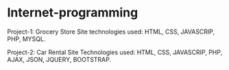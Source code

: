 # Internet-programming

Project-1: Grocery Store Site
technologies used: HTML, CSS, JAVASCRIP, PHP, MYSQL.


Project-2: Car Rental Site
Technologies used: HTML, CSS, JAVASCRIP, PHP, AJAX, JSON, JQUERY, BOOTSTRAP.
